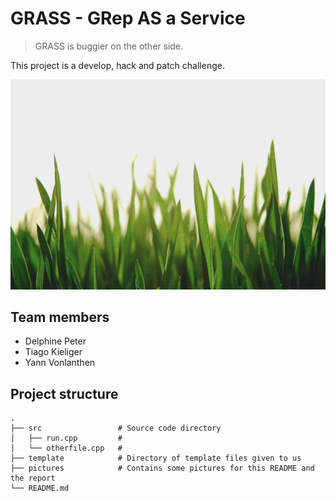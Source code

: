 # GRASS - GRep AS a Service
> GRASS is buggier on the other side. 
>

This project is a develop, hack and patch challenge.

![](pics/grass.jpg)

## Team members

- Delphine Peter
- Tiago Kieliger
- Yann Vonlanthen

## Project structure

```
.
├── src                 # Source code directory
│   ├── run.cpp         # 
│   └── otherfile.cpp   # 
├── template            # Directory of template files given to us
├── pictures            # Contains some pictures for this README and the report
└── README.md
```
